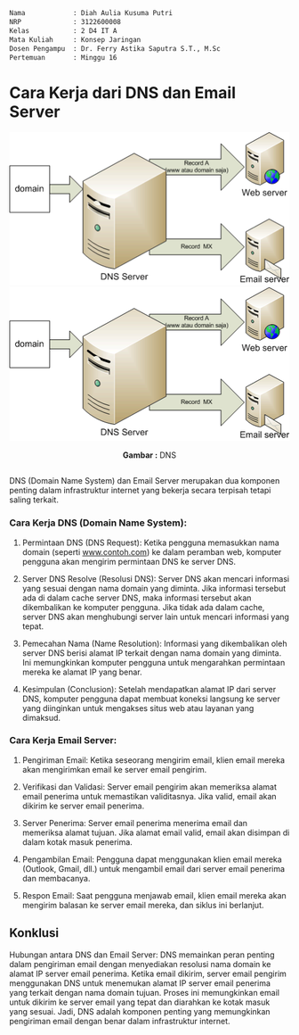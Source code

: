     Nama            : Diah Aulia Kusuma Putri
    NRP             : 3122600008
    Kelas           : 2 D4 IT A
    Mata Kuliah     : Konsep Jaringan
    Dosen Pengampu  : Dr. Ferry Astika Saputra S.T., M.Sc
    Pertemuan       : Minggu 16

# Cara Kerja dari DNS dan Email Server

<div align="center">
<img src="./assets/dns.gif">
</div>

<div align="center">
<img src="./assets/dns.gif">
<p><strong>Gambar :</strong> DNS</p>
</div>

##

DNS (Domain Name System) dan Email Server merupakan dua komponen penting dalam infrastruktur internet yang bekerja secara terpisah tetapi saling terkait.

### Cara Kerja DNS (Domain Name System):

1. Permintaan DNS (DNS Request): Ketika pengguna memasukkan nama domain (seperti www.contoh.com) ke dalam peramban web, komputer pengguna akan mengirim permintaan DNS ke server DNS.

2. Server DNS Resolve (Resolusi DNS): Server DNS akan mencari informasi yang sesuai dengan nama domain yang diminta. Jika informasi tersebut ada di dalam cache server DNS, maka informasi tersebut akan dikembalikan ke komputer pengguna. Jika tidak ada dalam cache, server DNS akan menghubungi server lain untuk mencari informasi yang tepat.

3. Pemecahan Nama (Name Resolution): Informasi yang dikembalikan oleh server DNS berisi alamat IP terkait dengan nama domain yang diminta. Ini memungkinkan komputer pengguna untuk mengarahkan permintaan mereka ke alamat IP yang benar.

4. Kesimpulan (Conclusion): Setelah mendapatkan alamat IP dari server DNS, komputer pengguna dapat membuat koneksi langsung ke server yang diinginkan untuk mengakses situs web atau layanan yang dimaksud.

### Cara Kerja Email Server:

1. Pengiriman Email: Ketika seseorang mengirim email, klien email mereka akan mengirimkan email ke server email pengirim.

2. Verifikasi dan Validasi: Server email pengirim akan memeriksa alamat email penerima untuk memastikan validitasnya. Jika valid, email akan dikirim ke server email penerima.

3. Server Penerima: Server email penerima menerima email dan memeriksa alamat tujuan. Jika alamat email valid, email akan disimpan di dalam kotak masuk penerima.

4. Pengambilan Email: Pengguna dapat menggunakan klien email mereka (Outlook, Gmail, dll.) untuk mengambil email dari server email penerima dan membacanya.

5. Respon Email: Saat pengguna menjawab email, klien email mereka akan mengirim balasan ke server email mereka, dan siklus ini berlanjut.

## Konklusi

Hubungan antara DNS dan Email Server:
DNS memainkan peran penting dalam pengiriman email dengan menyediakan resolusi nama domain ke alamat IP server email penerima. Ketika email dikirim, server email pengirim menggunakan DNS untuk menemukan alamat IP server email penerima yang terkait dengan nama domain tujuan. Proses ini memungkinkan email untuk dikirim ke server email yang tepat dan diarahkan ke kotak masuk yang sesuai. Jadi, DNS adalah komponen penting yang memungkinkan pengiriman email dengan benar dalam infrastruktur internet.
